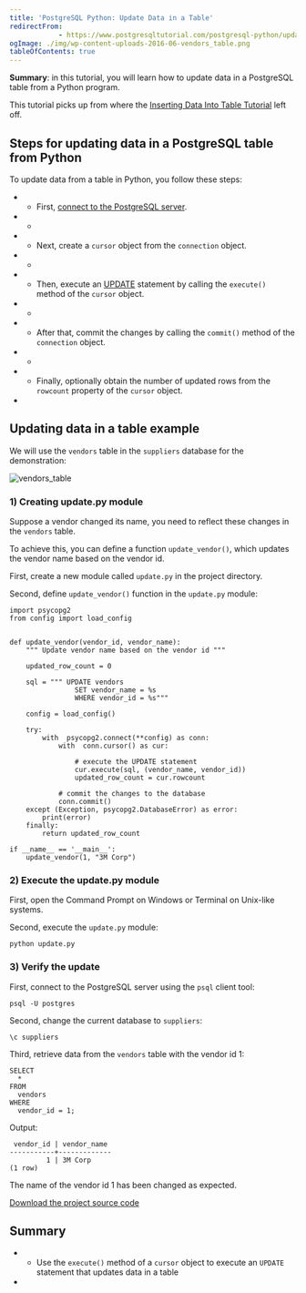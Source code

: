 ```yaml
---
title: 'PostgreSQL Python: Update Data in a Table'
redirectFrom: 
            - https://www.postgresqltutorial.com/postgresql-python/update/
ogImage: ./img/wp-content-uploads-2016-06-vendors_table.png
tableOfContents: true
---
```


**Summary**: in this tutorial, you will learn how to update data in a PostgreSQL table from a Python program.



This tutorial picks up from where the [Inserting Data Into Table Tutorial](https://www.postgresqltutorial.com/postgresql-python/insert/) left off.



## Steps for updating data in a PostgreSQL table from Python



To update data from a table in Python, you follow these steps:



- - First, [connect to the PostgreSQL server](https://www.postgresqltutorial.com/postgresql-python/connect/).
- -
- - Next, create a `cursor` object from the `connection` object.
- -
- - Then, execute an [UPDATE](https://www.postgresqltutorial.com/postgresql-tutorial/postgresql-update/) statement by calling the `execute()` method of the `cursor` object.
- -
- - After that, commit the changes by calling the `commit()` method of the `connection` object.
- -
- - Finally, optionally obtain the number of updated rows from the `rowcount` property of the `cursor` object.
- 


## Updating data in a table example



We will use the `vendors` table in the `suppliers` database for the demonstration:



![vendors_table](./img/wp-content-uploads-2016-06-vendors_table.png)



### 1) Creating update.py module



Suppose a vendor changed its name, you need to reflect these changes in the `vendors` table.



To achieve this, you can define a function `update_vendor()`, which updates the vendor name based on the vendor id.



First, create a new module called `update.py` in the project directory.



Second, define `update_vendor()` function in the `update.py` module:



```
import psycopg2
from config import load_config


def update_vendor(vendor_id, vendor_name):
    """ Update vendor name based on the vendor id """

    updated_row_count = 0

    sql = """ UPDATE vendors
                SET vendor_name = %s
                WHERE vendor_id = %s"""

    config = load_config()

    try:
        with  psycopg2.connect(**config) as conn:
            with  conn.cursor() as cur:

                # execute the UPDATE statement
                cur.execute(sql, (vendor_name, vendor_id))
                updated_row_count = cur.rowcount

            # commit the changes to the database
            conn.commit()
    except (Exception, psycopg2.DatabaseError) as error:
        print(error)
    finally:
        return updated_row_count

if __name__ == '__main__':
    update_vendor(1, "3M Corp")
```



### 2) Execute the update.py module



First, open the Command Prompt on Windows or Terminal on Unix-like systems.



Second, execute the `update.py` module:



```
python update.py
```



### 3) Verify the update



First, connect to the PostgreSQL server using the `psql` client tool:



```
psql -U postgres
```



Second, change the current database to `suppliers`:



```
\c suppliers
```



Third, retrieve data from the `vendors` table with the vendor id 1:



```
SELECT
  *
FROM
  vendors
WHERE
  vendor_id = 1;
```



Output:



```
 vendor_id | vendor_name
-----------+-------------
         1 | 3M Corp
(1 row)
```



The name of the vendor id 1 has been changed as expected.



[Download the project source code](https://www.postgresqltutorial.com/wp-content/uploads/2024/01/update.zip)



## Summary



- - Use the `execute()` method of a `cursor` object to execute an `UPDATE` statement that updates data in a table
- 
